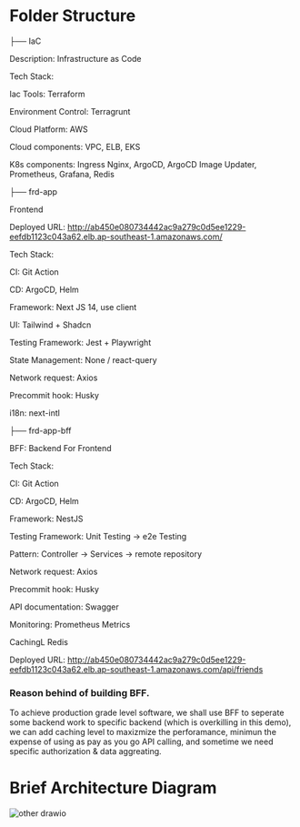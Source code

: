 # Folder Structure


├── IaC

Description: Infrastructure as Code

Tech Stack:

Iac Tools: Terraform

Environment Control: Terragrunt

Cloud Platform: AWS

Cloud components: VPC, ELB, EKS

K8s components: Ingress Nginx, ArgoCD, ArgoCD Image Updater, Prometheus, Grafana, Redis


├── frd-app

Frontend

Deployed URL: http://ab450e080734442ac9a279c0d5ee1229-eefdb1123c043a62.elb.ap-southeast-1.amazonaws.com/

Tech Stack:

CI: Git Action

CD: ArgoCD, Helm

Framework: Next JS 14, use client

UI: Tailwind + Shadcn

Testing Framework: Jest + Playwright

State Management: None / react-query

Network request: Axios

Precommit hook: Husky

i18n: next-intl



├── frd-app-bff

BFF: Backend For Frontend

Tech Stack:

CI: Git Action

CD: ArgoCD, Helm

Framework: NestJS

Testing Framework: Unit Testing -> e2e Testing

Pattern: Controller -> Services -> remote repository

Network request: Axios

Precommit hook: Husky

API documentation: Swagger

Monitoring: Prometheus Metrics

CachingL Redis

Deployed URL: http://ab450e080734442ac9a279c0d5ee1229-eefdb1123c043a62.elb.ap-southeast-1.amazonaws.com/api/friends

### Reason behind of building BFF. 
To achieve production grade level software, we shall use BFF to seperate some backend work to specific backend (which is overkilling in this demo), we can add caching level to maxizmize the perforamance, minimun the expense of using as pay as you go API calling, and sometime we need specific authorization & data aggreating.




# Brief Architecture Diagram

![other drawio](https://github.com/dominwong4/experiment/assets/13159792/358b79de-8db4-4b7f-a2d0-a1cfd92faa14)
